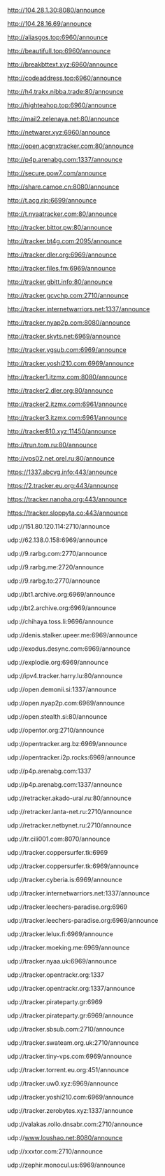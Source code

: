 http://104.28.1.30:8080/announce

http://104.28.16.69/announce

http://aliasgos.top:6960/announce

http://beautifull.top:6960/announce

http://breakbttext.xyz:6960/announce

http://codeaddress.top:6960/announce

http://h4.trakx.nibba.trade:80/announce

http://highteahop.top:6960/announce

http://mail2.zelenaya.net:80/announce

http://netwarer.xyz:6960/announce

http://open.acgnxtracker.com:80/announce

http://p4p.arenabg.com:1337/announce

http://secure.pow7.com/announce

http://share.camoe.cn:8080/announce

http://t.acg.rip:6699/announce

http://t.nyaatracker.com:80/announce

http://tracker.bittor.pw:80/announce

http://tracker.bt4g.com:2095/announce

http://tracker.dler.org:6969/announce

http://tracker.files.fm:6969/announce

http://tracker.gbitt.info:80/announce

http://tracker.gcvchp.com:2710/announce

http://tracker.internetwarriors.net:1337/announce

http://tracker.nyap2p.com:8080/announce

http://tracker.skyts.net:6969/announce

http://tracker.ygsub.com:6969/announce

http://tracker.yoshi210.com:6969/announce

http://tracker1.itzmx.com:8080/announce

http://tracker2.dler.org:80/announce

http://tracker2.itzmx.com:6961/announce

http://tracker3.itzmx.com:6961/announce

http://tracker810.xyz:11450/announce

http://trun.tom.ru:80/announce

http://vps02.net.orel.ru:80/announce

https://1337.abcvg.info:443/announce

https://2.tracker.eu.org:443/announce

https://tracker.nanoha.org:443/announce

https://tracker.sloppyta.co:443/announce

udp://151.80.120.114:2710/announce

udp://62.138.0.158:6969/announce

udp://9.rarbg.com:2770/announce

udp://9.rarbg.me:2720/announce

udp://9.rarbg.to:2770/announce

udp://bt1.archive.org:6969/announce

udp://bt2.archive.org:6969/announce

udp://chihaya.toss.li:9696/announce

udp://denis.stalker.upeer.me:6969/announce

udp://exodus.desync.com:6969/announce

udp://explodie.org:6969/announce

udp://ipv4.tracker.harry.lu:80/announce

udp://open.demonii.si:1337/announce

udp://open.nyap2p.com:6969/announce

udp://open.stealth.si:80/announce

udp://opentor.org:2710/announce

udp://opentracker.arg.bz:6969/announce

udp://opentracker.i2p.rocks:6969/announce

udp://p4p.arenabg.com:1337

udp://p4p.arenabg.com:1337/announce

udp://retracker.akado-ural.ru:80/announce

udp://retracker.lanta-net.ru:2710/announce

udp://retracker.netbynet.ru:2710/announce

udp://tr.cili001.com:8070/announce

udp://tracker.coppersurfer.tk:6969

udp://tracker.coppersurfer.tk:6969/announce

udp://tracker.cyberia.is:6969/announce

udp://tracker.internetwarriors.net:1337/announce

udp://tracker.leechers-paradise.org:6969

udp://tracker.leechers-paradise.org:6969/announce

udp://tracker.lelux.fi:6969/announce

udp://tracker.moeking.me:6969/announce

udp://tracker.nyaa.uk:6969/announce

udp://tracker.opentrackr.org:1337

udp://tracker.opentrackr.org:1337/announce

udp://tracker.pirateparty.gr:6969

udp://tracker.pirateparty.gr:6969/announce

udp://tracker.sbsub.com:2710/announce

udp://tracker.swateam.org.uk:2710/announce

udp://tracker.tiny-vps.com:6969/announce

udp://tracker.torrent.eu.org:451/announce

udp://tracker.uw0.xyz:6969/announce

udp://tracker.yoshi210.com:6969/announce

udp://tracker.zerobytes.xyz:1337/announce

udp://valakas.rollo.dnsabr.com:2710/announce

udp://www.loushao.net:8080/announce

udp://xxxtor.com:2710/announce

udp://zephir.monocul.us:6969/announce
